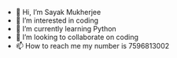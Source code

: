 - 👋 Hi, I’m Sayak Mukherjee
- 👀 I’m interested in coding
- 🌱 I’m currently learning Python
- 💞️ I’m looking to collaborate on coding
- 📫 How to reach me my number is 7596813002

<!---
sayak9241/sayak9241 is a ✨ special ✨ repository because its `README.md` (this file) appears on your GitHub profile.
You can click the Preview link to take a look at your changes.
--->

